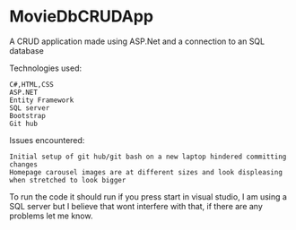 # MovieDbCRUDApp
A CRUD application made using ASP.Net and a connection to an SQL database

 Technologies used:

    C#,HTML,CSS
    ASP.NET
    Entity Framework
    SQL server
    Bootstrap
    Git hub

Issues encountered:

    Initial setup of git hub/git bash on a new laptop hindered committing changes
    Homepage carousel images are at different sizes and look displeasing when stretched to look bigger

To run the code it should run if you press start in visual studio, I am using a SQL server but I believe that wont interfere with that, if there are any problems let me know.


